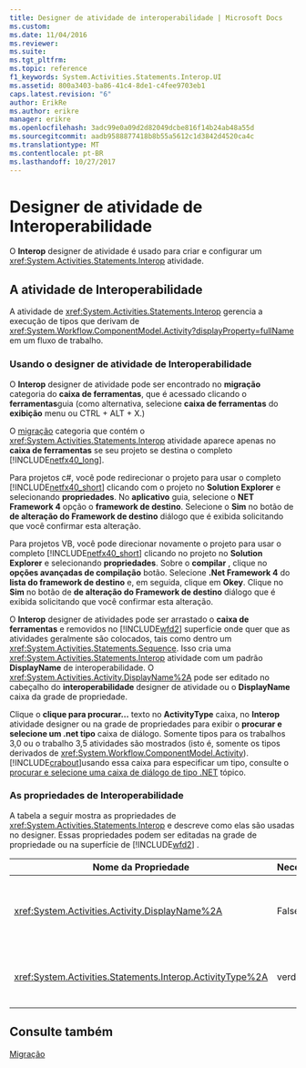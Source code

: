 ```yaml
---
title: Designer de atividade de interoperabilidade | Microsoft Docs
ms.custom: 
ms.date: 11/04/2016
ms.reviewer: 
ms.suite: 
ms.tgt_pltfrm: 
ms.topic: reference
f1_keywords: System.Activities.Statements.Interop.UI
ms.assetid: 800a3403-ba86-41c4-8de1-c4fee9703eb1
caps.latest.revision: "6"
author: ErikRe
ms.author: erikre
manager: erikre
ms.openlocfilehash: 3adc99e0a09d2d82049dcbe816f14b24ab48a55d
ms.sourcegitcommit: aadb9588877418b8b55a5612c1d3842d4520ca4c
ms.translationtype: MT
ms.contentlocale: pt-BR
ms.lasthandoff: 10/27/2017
---
```

# <a name="interop-activity-designer"></a>Designer de atividade de Interoperabilidade
O **Interop** designer de atividade é usado para criar e configurar um <xref:System.Activities.Statements.Interop> atividade.  
  
## <a name="the-interop-activity"></a>A atividade de Interoperabilidade  
 A atividade de <xref:System.Activities.Statements.Interop> gerencia a execução de tipos que derivam de <xref:System.Workflow.ComponentModel.Activity?displayProperty=fullName> em um fluxo de trabalho.  
  
### <a name="using-the-interop-activity-designer"></a>Usando o designer de atividade de Interoperabilidade  
 O **Interop** designer de atividade pode ser encontrado no **migração** categoria do **caixa de ferramentas**, que é acessado clicando o **ferramentas**guia (como alternativa, selecione **caixa de ferramentas** do **exibição** menu ou CTRL + ALT + X.)  
  
 O [migração](../workflow-designer/migration-activity-designers.md) categoria que contém o <xref:System.Activities.Statements.Interop> atividade aparece apenas no **caixa de ferramentas** se seu projeto se destina o completo [!INCLUDE[netfx40_long](../workflow-designer/includes/netfx40_long_md.md)].  
  
 Para projetos c#, você pode redirecionar o projeto para usar o completo [!INCLUDE[netfx40_short](../workflow-designer/includes/netfx40_short_md.md)] clicando com o projeto no **Solution Explorer** e selecionando **propriedades**. No **aplicativo** guia, selecione o **NET Framework 4** opção o **framework de destino**. Selecione o **Sim** no botão de **de alteração do Framework de destino** diálogo que é exibida solicitando que você confirmar esta alteração.  
  
 Para projetos VB, você pode direcionar novamente o projeto para usar o completo [!INCLUDE[netfx40_short](../workflow-designer/includes/netfx40_short_md.md)] clicando no projeto no **Solution Explorer** e selecionando **propriedades**. Sobre o **compilar** , clique no **opções avançadas de compilação** botão. Selecione **.Net Framework 4** do **lista do framework de destino** e, em seguida, clique em **Okey**. Clique no **Sim** no botão de **de alteração do Framework de destino** diálogo que é exibida solicitando que você confirmar esta alteração.  
  
 O **Interop** designer de atividades pode ser arrastado o **caixa de ferramentas** e removidos no [!INCLUDE[wfd2](../workflow-designer/includes/wfd2_md.md)] superfície onde quer que as atividades geralmente são colocados, tais como dentro um <xref:System.Activities.Statements.Sequence>. Isso cria uma <xref:System.Activities.Statements.Interop> atividade com um padrão **DisplayName** de interoperabilidade. O <xref:System.Activities.Activity.DisplayName%2A> pode ser editado no cabeçalho do **interoperabilidade** designer de atividade ou o **DisplayName** caixa da grade de propriedade.  
  
 Clique o **clique para procurar...**  texto no **ActivityType** caixa, no **Interop** atividade designer ou na grade de propriedades para exibir o **procurar e selecione um .net tipo** caixa de diálogo. Somente tipos para os trabalhos 3,0 ou o trabalho 3,5 atividades são mostrados (isto é, somente os tipos derivados de <xref:System.Workflow.ComponentModel.Activity>). [!INCLUDE[crabout](../test/includes/crabout_md.md)]usando essa caixa para especificar um tipo, consulte o [procurar e selecione uma caixa de diálogo de tipo .NET](../workflow-designer/browse-and-select-a-dotnet-type-dialog-box.md) tópico.  
  
### <a name="the-interop-properties"></a>As propriedades de Interoperabilidade  
 A tabela a seguir mostra as propriedades de <xref:System.Activities.Statements.Interop> e descreve como elas são usadas no designer. Essas propriedades podem ser editadas na grade de propriedade ou na superfície de [!INCLUDE[wfd2](../workflow-designer/includes/wfd2_md.md)] .  
  
|Nome da Propriedade|Necessária|Uso|  
|-------------------|--------------|-----------|  
|<xref:System.Activities.Activity.DisplayName%2A>|False|O nome amigável de atividade de <xref:System.Activities.Statements.Interop> . O padrão é Interoperabilidade. Embora o nome para exibição não é necessário restrita, é uma prática recomendada usar um nome para exibição.|  
|<xref:System.Activities.Statements.Interop.ActivityType%2A>|verdadeiro|Especifica o tipo de atividade contida pela atividade de <xref:System.Activities.Statements.Interop> . Este tipo especificado deve derivar de <xref:System.Workflow.ComponentModel.Activity>.|  
  
## <a name="see-also"></a>Consulte também  
 [Migração](../workflow-designer/migration-activity-designers.md)